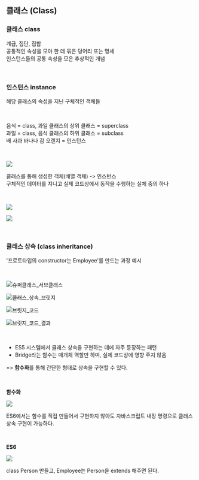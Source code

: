 ## 클래스 (Class)

### 클래스 class
계급, 집단, 집합 <br>
공통적인 속성을 모아 한 데 묶은 덩어리 또는 명세 <br>
인스턴스들의 공통 속성을 모은 추상적인 개념

<br>

### 인스턴스 instance 
해당 클래스의 속성을 지닌 구체적인 객체들

<br>

음식 = class, 과일 클래스의 상위 클래스 = superclass <br>
과일 = class, 음식 클래스의 하위 클래스 = subclass <br>
배 사과 바나나 감 오렌지 = 인스턴스

<br>

![](../Images/인스턴스_설명.png)

클래스를 통해 생성한 객체(배열 객체) -> 인스턴스 <br>
구체적인 데이터를 지니고 실제 코드상에서 동작을 수행하는 실체 중의 하나 <br>

<br>

![](../Images/클래스_설명.png)

![](../Images/클래스_인스턴스_관계.png)

<br>

### 클래스 상속 (class inheritance)

'프로토타입의 constructor는 Employee'를 만드는 과정 예시

<br>

![슈퍼클래스_서브클래스](../Images/슈퍼클래스_서브클래스.png)

![클래스_상속_브릿지](../Images/클래스_상속_브릿지.png)



![브릿지_코드](../Images/브릿지_코드.png)

![브릿지_코드_결과](../Images/브릿지_코드_결과.png)

<br>

* ES5 시스템에서 클래스 상속을 구현하는 데에 자주 등장하는 패턴
* Bridge라는 함수는 매개체 역할만 하며, 실제 코드상에 영향 주지 않음 <br>

=> <strong>함수화</strong>를 통해 간단한 형태로 상속을 구현할 수 있다.

<br>

<strong>함수화</strong>

![](../Images/브릿지_함수화.png) 


ES6에서는 함수를 직접 만들어서 구현하지 않아도 자바스크립트 내장 명령으로 클래스 상속 구현이 가능하다.

<br>

<strong>ES6</strong>

![](../Images/ES6_클래스_상속_구현.png)

class Person 만들고, Employee는 Person을 extends 해주면 된다.


